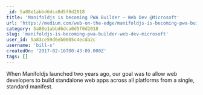 ```yaml
---
_id: 5a88e1abbd6dca0d5f0d2018
title: 'Manifoldjs is becoming PWA Builder – Web Dev @Microsoft'
url: 'https://medium.com/web-on-the-edge/manifoldjs-is-becoming-pwa-builder-to-simplify-building-progressive-web-apps-49bff31f9380#.7jotsl3kj'
category: 5a88e1abbd6dca0d5f0d2018
slug: 'manifoldjs-is-becoming-pwa-builder-web-dev-microsoft'
user_id: 5a83ce59d6eb0005c4ecda2c
username: 'bill-s'
createdOn: '2017-02-16T00:43:09.000Z'
tags: []
---
```


When Manifoldjs launched two years ago, our goal was to allow web developers to build standalone web apps across all platforms from a single, standard manifest. 
